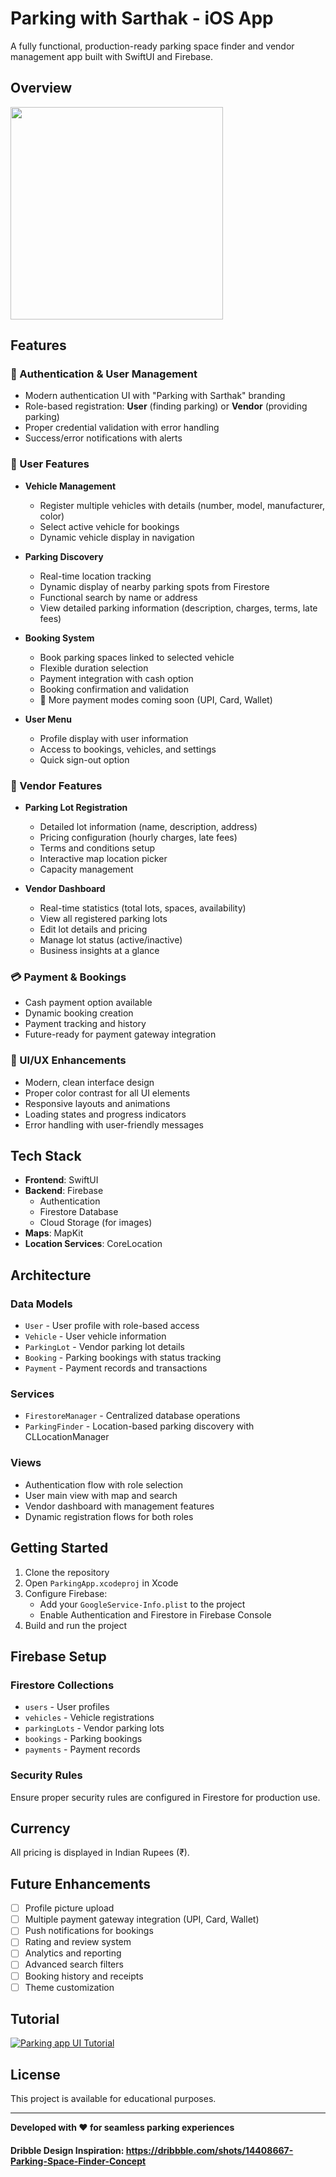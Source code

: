 # Parking with Sarthak - iOS App

A fully functional, production-ready parking space finder and vendor management app built with SwiftUI and Firebase.

## Overview

<p float="left">
<img src="https://github.com/kazimunshimun/ParkingAppUI/raw/main/parking_animation.gif" width="340">
</p>

## Features

### 🔐 Authentication & User Management
- Modern authentication UI with "Parking with Sarthak" branding
- Role-based registration: **User** (finding parking) or **Vendor** (providing parking)
- Proper credential validation with error handling
- Success/error notifications with alerts

### 👤 User Features
- **Vehicle Management**
  - Register multiple vehicles with details (number, model, manufacturer, color)
  - Select active vehicle for bookings
  - Dynamic vehicle display in navigation
  
- **Parking Discovery**
  - Real-time location tracking
  - Dynamic display of nearby parking spots from Firestore
  - Functional search by name or address
  - View detailed parking information (description, charges, terms, late fees)

- **Booking System**
  - Book parking spaces linked to selected vehicle
  - Flexible duration selection
  - Payment integration with cash option
  - Booking confirmation and validation
  - 🚀 More payment modes coming soon (UPI, Card, Wallet)

- **User Menu**
  - Profile display with user information
  - Access to bookings, vehicles, and settings
  - Quick sign-out option

### 🏢 Vendor Features
- **Parking Lot Registration**
  - Detailed lot information (name, description, address)
  - Pricing configuration (hourly charges, late fees)
  - Terms and conditions setup
  - Interactive map location picker
  - Capacity management

- **Vendor Dashboard**
  - Real-time statistics (total lots, spaces, availability)
  - View all registered parking lots
  - Edit lot details and pricing
  - Manage lot status (active/inactive)
  - Business insights at a glance

### 💳 Payment & Bookings
- Cash payment option available
- Dynamic booking creation
- Payment tracking and history
- Future-ready for payment gateway integration

### 🎨 UI/UX Enhancements
- Modern, clean interface design
- Proper color contrast for all UI elements
- Responsive layouts and animations
- Loading states and progress indicators
- Error handling with user-friendly messages

## Tech Stack

- **Frontend**: SwiftUI
- **Backend**: Firebase
  - Authentication
  - Firestore Database
  - Cloud Storage (for images)
- **Maps**: MapKit
- **Location Services**: CoreLocation

## Architecture

### Data Models
- `User` - User profile with role-based access
- `Vehicle` - User vehicle information
- `ParkingLot` - Vendor parking lot details
- `Booking` - Parking bookings with status tracking
- `Payment` - Payment records and transactions

### Services
- `FirestoreManager` - Centralized database operations
- `ParkingFinder` - Location-based parking discovery with CLLocationManager

### Views
- Authentication flow with role selection
- User main view with map and search
- Vendor dashboard with management features
- Dynamic registration flows for both roles

## Getting Started

1. Clone the repository
2. Open `ParkingApp.xcodeproj` in Xcode
3. Configure Firebase:
   - Add your `GoogleService-Info.plist` to the project
   - Enable Authentication and Firestore in Firebase Console
4. Build and run the project

## Firebase Setup

### Firestore Collections
- `users` - User profiles
- `vehicles` - Vehicle registrations
- `parkingLots` - Vendor parking lots
- `bookings` - Parking bookings
- `payments` - Payment records

### Security Rules
Ensure proper security rules are configured in Firestore for production use.

## Currency
All pricing is displayed in Indian Rupees (₹).

## Future Enhancements
- [ ] Profile picture upload
- [ ] Multiple payment gateway integration (UPI, Card, Wallet)
- [ ] Push notifications for bookings
- [ ] Rating and review system
- [ ] Analytics and reporting
- [ ] Advanced search filters
- [ ] Booking history and receipts
- [ ] Theme customization

## Tutorial

[![Parking app UI Tutorial](http://img.youtube.com/vi/QkRIfAv9nlk/0.jpg)](https://youtu.be/QkRIfAv9nlk)

## License

This project is available for educational purposes.

---

**Developed with ❤️ for seamless parking experiences**
#### Dribble Design Inspiration: https://dribbble.com/shots/14408667-Parking-Space-Finder-Concept
